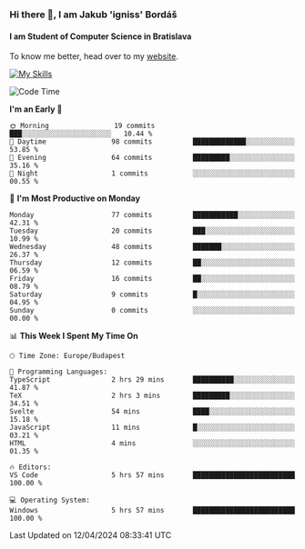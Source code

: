 ### Hi there 👋, I am Jakub 'igniss' Bordáš

#### I am Student of Computer Science in Bratislava
To know me better, head over to my [website](https://bordas.sk).

[![My Skills](https://skillicons.dev/icons?i=js,html,css,figma,svelte,java,kotlin,python,postgresql,typescript,nest,nodejs)](https://bordas.sk)


<!--START_SECTION:waka-->
![Code Time](http://img.shields.io/badge/Code%20Time-1%2C464%20hrs%2049%20mins-blue)

**I'm an Early 🐤** 

```text
🌞 Morning                19 commits          ███░░░░░░░░░░░░░░░░░░░░░░   10.44 % 
🌆 Daytime                98 commits          █████████████░░░░░░░░░░░░   53.85 % 
🌃 Evening                64 commits          █████████░░░░░░░░░░░░░░░░   35.16 % 
🌙 Night                  1 commits           ░░░░░░░░░░░░░░░░░░░░░░░░░   00.55 % 
```
📅 **I'm Most Productive on Monday** 

```text
Monday                   77 commits          ███████████░░░░░░░░░░░░░░   42.31 % 
Tuesday                  20 commits          ███░░░░░░░░░░░░░░░░░░░░░░   10.99 % 
Wednesday                48 commits          ███████░░░░░░░░░░░░░░░░░░   26.37 % 
Thursday                 12 commits          ██░░░░░░░░░░░░░░░░░░░░░░░   06.59 % 
Friday                   16 commits          ██░░░░░░░░░░░░░░░░░░░░░░░   08.79 % 
Saturday                 9 commits           █░░░░░░░░░░░░░░░░░░░░░░░░   04.95 % 
Sunday                   0 commits           ░░░░░░░░░░░░░░░░░░░░░░░░░   00.00 % 
```


📊 **This Week I Spent My Time On** 

```text
🕑︎ Time Zone: Europe/Budapest

💬 Programming Languages: 
TypeScript               2 hrs 29 mins       ██████████░░░░░░░░░░░░░░░   41.87 % 
TeX                      2 hrs 3 mins        █████████░░░░░░░░░░░░░░░░   34.51 % 
Svelte                   54 mins             ████░░░░░░░░░░░░░░░░░░░░░   15.18 % 
JavaScript               11 mins             █░░░░░░░░░░░░░░░░░░░░░░░░   03.21 % 
HTML                     4 mins              ░░░░░░░░░░░░░░░░░░░░░░░░░   01.35 % 

🔥 Editors: 
VS Code                  5 hrs 57 mins       █████████████████████████   100.00 % 

💻 Operating System: 
Windows                  5 hrs 57 mins       █████████████████████████   100.00 % 
```


 Last Updated on 12/04/2024 08:33:41 UTC
<!--END_SECTION:waka-->
